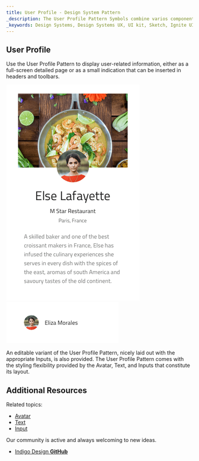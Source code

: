 ```yaml
---
title: User Profile - Design System Pattern
_description: The User Profile Pattern Symbols combine varios components that display user-related information such as name, personal traits, contact information etc. 
_keywords: Design Systems, Design Systems UX, UI kit, Sketch, Ignite UI for Angular, Sketch to Angular, Sketch to Angular, Angular, Angular Design System, Export code from Sketch, Design Kits for Angular, Sketch HTML, Sketch to HTML, Sketch UI kits
---
```


## User Profile

Use the User Profile Pattern to display user-related information, either as a full-screen detailed page or as a small indication that can be inserted in headers and toolbars.

<img src="../images/profile_demo.png" srcset="../images/profile_demo@2x.png 2x" />
<img src="../images/profile_small.png" srcset="../images/profile_small@2x.png 2x" />

An editable variant of the User Profile Pattern, nicely laid out with the appropriate Inputs, is also provided. The User Profile Pattern comes with the styling flexibility provided by the Avatar, Text, and Inputs that constitute its layout.

## Additional Resources

Related topics:

- [Avatar](avatar.md)
- [Text](text.md)
- [Input](input.md)
  <div class="divider--half"></div>

Our community is active and always welcoming to new ideas.

- [Indigo Design **GitHub**](https://github.com/IgniteUI/design-system-docfx)
